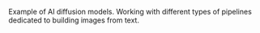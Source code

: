 Example of AI diffusion models. Working with different types of pipelines dedicated to building images from text. 
